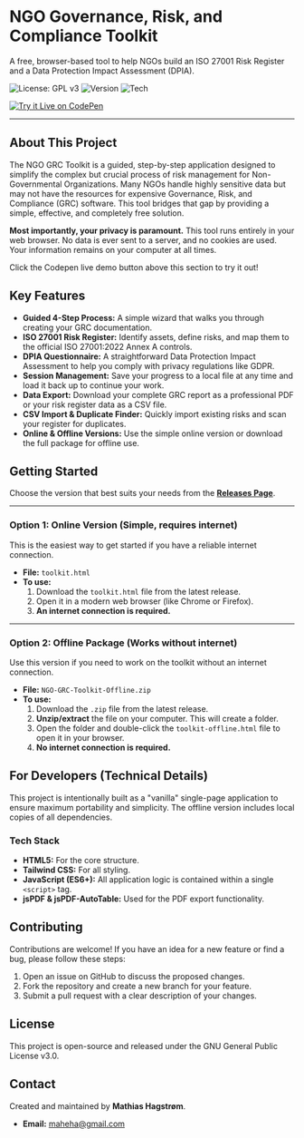 # NGO Governance, Risk, and Compliance Toolkit

A free, browser-based tool to help NGOs build an ISO 27001 Risk Register and a Data Protection Impact Assessment (DPIA).

![License: GPL v3](https://img.shields.io/badge/License-GPLv3-blue.svg)
![Version](https://img.shields.io/badge/Version-3.2-brightgreen.svg)
![Tech](https://img.shields.io/badge/Tech-HTML%2C%20CSS%2C%20JS-yellow.svg)

[![Try it Live on CodePen](https://img.shields.io/badge/CodePen-Live%20Demo-blue?style=for-the-badge&logo=codepen)](https://codepen.io/Mathias-Hagstrom/full/JoYzQeL)

---

## About This Project

The NGO GRC Toolkit is a guided, step-by-step application designed to simplify the complex but crucial process of risk management for Non-Governmental Organizations. Many NGOs handle highly sensitive data but may not have the resources for expensive Governance, Risk, and Compliance (GRC) software. This tool bridges that gap by providing a simple, effective, and completely free solution.

**Most importantly, your privacy is paramount.** This tool runs entirely in your web browser. No data is ever sent to a server, and no cookies are used. Your information remains on your computer at all times.

Click the Codepen live demo button above this section to try it out!
## Key Features

* **Guided 4-Step Process:** A simple wizard that walks you through creating your GRC documentation.
* **ISO 27001 Risk Register:** Identify assets, define risks, and map them to the official ISO 27001:2022 Annex A controls.
* **DPIA Questionnaire:** A straightforward Data Protection Impact Assessment to help you comply with privacy regulations like GDPR.
* **Session Management:** Save your progress to a local file at any time and load it back up to continue your work.
* **Data Export:** Download your complete GRC report as a professional PDF or your risk register data as a CSV file.
* **CSV Import & Duplicate Finder:** Quickly import existing risks and scan your register for duplicates.
* **Online & Offline Versions:** Use the simple online version or download the full package for offline use.

## Getting Started

Choose the version that best suits your needs from the [**Releases Page**](https://github.com/maheha/NGO-GRC-Toolkit/releases).

---

### Option 1: Online Version (Simple, requires internet)

This is the easiest way to get started if you have a reliable internet connection.

* **File:** `toolkit.html`
* **To use:**
    1.  Download the `toolkit.html` file from the latest release.
    2.  Open it in a modern web browser (like Chrome or Firefox).
    3.  **An internet connection is required.**

---

### Option 2: Offline Package (Works without internet)

Use this version if you need to work on the toolkit without an internet connection.

* **File:** `NGO-GRC-Toolkit-Offline.zip`
* **To use:**
    1.  Download the `.zip` file from the latest release.
    2.  **Unzip/extract** the file on your computer. This will create a folder.
    3.  Open the folder and double-click the `toolkit-offline.html` file to open it in your browser.
    4.  **No internet connection is required.**

## For Developers (Technical Details)

This project is intentionally built as a "vanilla" single-page application to ensure maximum portability and simplicity. The offline version includes local copies of all dependencies.

### Tech Stack

* **HTML5:** For the core structure.
* **Tailwind CSS:** For all styling.
* **JavaScript (ES6+):** All application logic is contained within a single `<script>` tag.
* **jsPDF & jsPDF-AutoTable:** Used for the PDF export functionality.

## Contributing

Contributions are welcome! If you have an idea for a new feature or find a bug, please follow these steps:

1. Open an issue on GitHub to discuss the proposed changes.
2. Fork the repository and create a new branch for your feature.
3. Submit a pull request with a clear description of your changes.

## License

This project is open-source and released under the GNU General Public License v3.0.

## Contact

Created and maintained by **Mathias Hagstrøm**.
* **Email:** maheha@gmail.com
